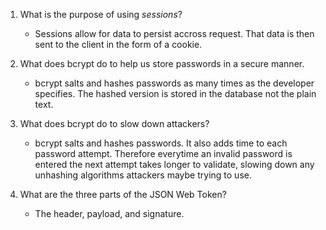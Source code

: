 <!-- Answers to the Short Answer Essay Questions go here -->

1. What is the purpose of using _sessions_?
    - Sessions allow for data to persist accross request.
        That data is then sent to the client in the form of a cookie.


2. What does bcrypt do to help us store passwords in a secure manner.
    - bcrypt salts and hashes passwords as many times as the developer specifies.  The
        hashed version is stored in the database not the plain text.

3. What does bcrypt do to slow down attackers?
    - bcrypt salts and hashes passwords. It also adds time to each password attempt.  Therefore everytime an invalid password is entered the next attempt takes longer to validate, slowing down any unhashing algorithms attackers maybe trying to use.    


4. What are the three parts of the JSON Web Token?
    - The header, payload, and signature.
